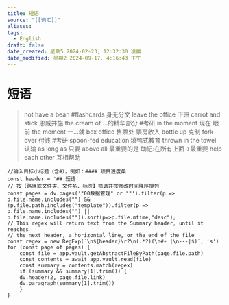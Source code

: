 ```yaml
---
title: 短语
source: "[[词汇]]"
aliases: 
tags:
  - English
draft: false
date_created: 星期5 2024-02-23, 12:32:30 凌晨
date_modified: 星期2 2024-09-17, 4:16:43 下午
---
```


# 短语

> not have a bean #flashcards 身无分文
> leave the office 下班
> carrot and stick 恩威并施
> the cream of ...的精华部分 #考研 
> in the moment 现在 眼前
> the moment 一...就
> box office 售票处 票房收入
> bottle up 克制
> fork over 付钱 #考研
> spoon-fed education 填鸭式教育
> thrown in the towel 认输
> as long as 只要 
> above all 最重要的是 助记:在所有上面->最重要
> help each other 互相帮助
> 



```dataviewjs
//输入目标小标题（含#），例如：#### 项目进度条
const header = '## 短语'
// 按【路径或文件夹、文件名、标签】筛选并按修改时间降序排列
const pages = dv.pages('"00数据管理" or ""').filter(p => p.file.name.includes("") && !p.file.path.includes("template")).filter(p => p.file.name.includes("") || p.file.name.includes("")).sort(p=>p.file.mtime,"desc");
// This regex will return text from the Summary header, until it reaches
// the next header, a horizontal line, or the end of the file 
const regex = new RegExp(`\n${header}\r?\n(.*?)(\n#+ |\n---|$)`, 's')
for (const page of pages) {
	const file = app.vault.getAbstractFileByPath(page.file.path)
	const contents = await app.vault.read(file)
	const summary = contents.match(regex)
	if (summary && summary[1].trim()) {
	dv.header(2, page.file.link)
	dv.paragraph(summary[1].trim())
	}
}
```

